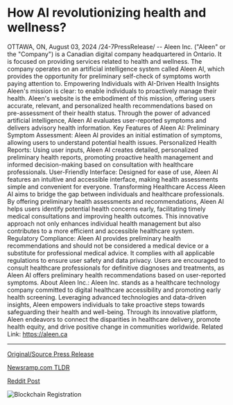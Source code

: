 # How AI revolutionizing health and wellness?

OTTAWA, ON, August 03, 2024 /24-7PressRelease/ -- Aleen Inc. ("Aleen" or the "Company") is a Canadian digital company headquartered in Ontario. It is focused on providing services related to health and wellness. The company operates on an artificial intelligence system called Aleen AI, which provides the opportunity for preliminary self-check of symptoms worth paying attention to.  Empowering Individuals with AI-Driven Health Insights Aleen's mission is clear: to enable individuals to proactively manage their health. Aleen's website is the embodiment of this mission, offering users accurate, relevant, and personalized health recommendations based on pre-assessment of their health status. Through the power of advanced artificial intelligence, Aleen AI evaluates user-reported symptoms and delivers advisory health information.  Key Features of Aleen AI: Preliminary Symptom Assessment: Aleen AI provides an initial estimation of symptoms, allowing users to understand potential health issues. Personalized Health Reports: Using user inputs, Aleen AI creates detailed, personalized preliminary health reports, promoting proactive health management and informed decision-making based on consultation with healthcare professionals. User-Friendly Interface: Designed for ease of use, Aleen AI features an intuitive and accessible interface, making health assessments simple and convenient for everyone.  Transforming Healthcare Access Aleen AI aims to bridge the gap between individuals and healthcare professionals. By offering preliminary health assessments and recommendations, Aleen AI helps users identify potential health concerns early, facilitating timely medical consultations and improving health outcomes. This innovative approach not only enhances individual health management but also contributes to a more efficient and accessible healthcare system.  Regulatory Compliance: Aleen AI provides preliminary health recommendations and should not be considered a medical device or a substitute for professional medical advice. It complies with all applicable regulations to ensure user safety and data privacy. Users are encouraged to consult healthcare professionals for definitive diagnoses and treatments, as Aleen AI offers preliminary health recommendations based on user-reported symptoms.  About Aleen Inc.: Aleen Inc. stands as a healthcare technology company committed to digital healthcare accessibility and promoting early health screening. Leveraging advanced technologies and data-driven insights, Aleen empowers individuals to take proactive steps towards safeguarding their health and well-being. Through its innovative platform, Aleen endeavors to connect the disparities in healthcare delivery, promote health equity, and drive positive change in communities worldwide.  Related Link: https://aleen.ca 

---

[Original/Source Press Release](https://www.24-7pressrelease.com/press-release/513038/how-ai-revolutionizing-health-and-wellness)
                    

[Newsramp.com TLDR](None) 



[Reddit Post](https://www.reddit.com/r/HealthCareNewsInfo/comments/1eix6ei/aleen_inc_empowers_individuals_with_aidriven/) 



![Blockchain Registration](https://cdn.newsramp.app/24-7PressRelease/qrcode/248/3/wolfkiLz.webp)